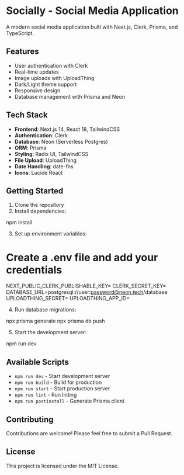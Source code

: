 # Socially - Social Media Application

A modern social media application built with Next.js, Clerk, Prisma, and TypeScript.

## Features

- User authentication with Clerk
- Real-time updates
- Image uploads with UploadThing
- Dark/Light theme support
- Responsive design
- Database management with Prisma and Neon

## Tech Stack

- **Frontend**: Next.js 14, React 18, TailwindCSS
- **Authentication**: Clerk
- **Database**: Neon (Serverless Postgres)
- **ORM**: Prisma
- **Styling**: Radix UI, TailwindCSS
- **File Upload**: UploadThing
- **Date Handling**: date-fns
- **Icons**: Lucide React

## Getting Started

1. Clone the repository
2. Install dependencies:

npm install

3. Set up environment variables:

# Create a .env file and add your credentials

NEXT_PUBLIC_CLERK_PUBLISHABLE_KEY=
CLERK_SECRET_KEY=
DATABASE_URL=postgresql://user:password@neon.tech/database
UPLOADTHING_SECRET=
UPLOADTHING_APP_ID=

4. Run database migrations:

npx prisma generate
npx prisma db push

5. Start the development server:

npm run dev

## Available Scripts

- `npm run dev` - Start development server
- `npm run build` - Build for production
- `npm run start` - Start production server
- `npm run lint` - Run linting
- `npm run postinstall` - Generate Prisma client

## Contributing

Contributions are welcome! Please feel free to submit a Pull Request.

## License

This project is licensed under the MIT License.
